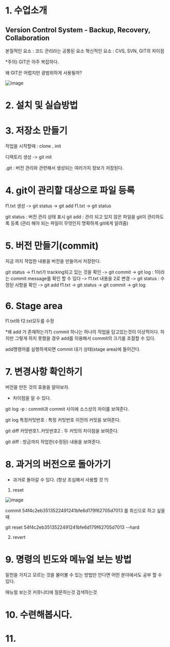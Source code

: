 # 1. 수업소개

## Version Control System - Backup, Recovery, Collaboration

본질적인 요소 : 코드 관리라는 공통된 요소
혁신적인 요소 : CVS, SVN, GIT의 차이점 

*주의) GIT은 아주 복잡하다.

왜 GIT은 어렵지만 광범위하게 사용될까? 

![image](https://user-images.githubusercontent.com/23207379/51083996-6891cf00-1766-11e9-91d2-fc5de88ecf23.png)


# 2. 설치 및 실습방법

# 3. 저장소 만들기

작업을 시작할때 : clone , init 

디렉토리 생성 -> git init

.git : 버전 관리와 관련해서 생성되는 여러가지 정보가 저장된다.

# 4. git이 관리할 대상으로 파일 등록

f1.txt 생성 -> git status -> git add f1.txt -> git status

git status : 버전 관리 상태 표시 
git add : 관리 되고 있지 않은 파일을 git이 관리하도록 등록 (관리 해야 되는 파일이 무엇인지 명확하게 git에게 알려줌)

# 5. 버전 만들기(commit)

지금 까지 작업한 내용을 버전을 만들어서 저장한다.

git status -> f1.txt가 tracking되고 있는 것을 확인 -> git commit -> git log : 1이라는 commit message를 확인 할 수 있다
-> f1.txt 내용을 2로 변경 -> git status : 수정된 사항을 확인 -> git add f1.txt -> git status -> git commit -> git log

# 6. Stage area

f1.txt와 f2.txt모두를 수정

*왜 add 가 존재하는가?) 
commit 하나는 하나의 작업을 담고있는것이 이상적이다. 하지만 그렇게 하지 못했을 경우 add를 이용해서 commit의 크기를 조절할 수 있다.

add명령어를 실행하게되면 commit 대기 상태(stage area)에 들어간다. 

# 7. 변경사항 확인하기

버전을 만든 것의 효용을 알아보자.

* 차이점을 알 수 있다.

git log -p : commit과 commit 사이에 소스상의 차이를 보여준다.

git log 특정커밋번호 : 특정 커밋번호 이전의 커밋을 보여준다.

git diff 커밋번호1..커밋번호2 : 두 커밋의 차이점을 보여준다.

git diff : 방금까지 작업한(수정된) 내용을 보여준다.

# 8. 과거의 버전으로 돌아가기

* 과거로 돌아갈 수 있다. (항상 조심해서 사용할 것 !!)

1. reset

![image](https://user-images.githubusercontent.com/23207379/51084518-8e22d680-176e-11e9-9205-e0dfd50bbc9d.png)

commit 54f4c2eb3513522491241bfe6d179f62705d7013 를 최신으로 하고 싶을 때

git reset 54f4c2eb3513522491241bfe6d179f62705d7013 --hard

2. revert

# 9. 명령의 빈도와 메뉴얼 보는 방법

밑천을 가지고 모르는 것을 물어볼 수 있는 방법만 안다면 어떤 분야에서도 공부 할 수 있다.

매뉴얼 보는것 커뮤니티에 질문하는것 검색하는것 

# 10. 수련해봅시다.

# 11. 
